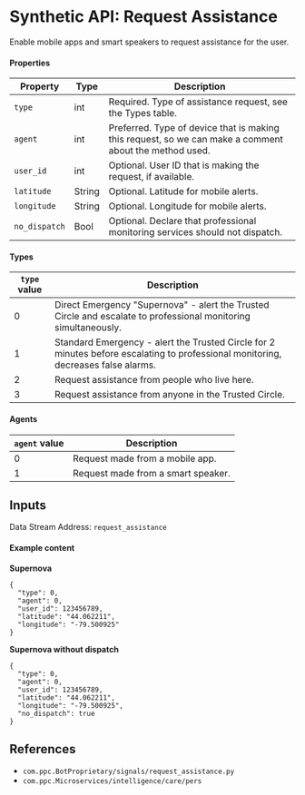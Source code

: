 # Synthetic API: Request Assistance

Enable mobile apps and smart speakers to request assistance for the user.

#### Properties

| Property | Type | Description |
| -------- | ---- | ----------- |
| `type` | int | Required. Type of assistance request, see the Types table. |
| `agent` | int | Preferred. Type of device that is making this request, so we can make a comment about the method used. |
| `user_id` | int | Optional. User ID that is making the request, if available. |
| `latitude` | String | Optional. Latitude for mobile alerts. |
| `longitude` | String | Optional. Longitude for mobile alerts. |
| `no_dispatch` | Bool | Optional. Declare that professional monitoring services should not dispatch. |

#### Types

| `type` value | Description |
| ------------ | ----------- |
| 0 | Direct Emergency "Supernova" - alert the Trusted Circle and escalate to professional monitoring simultaneously.  |
| 1 | Standard Emergency - alert the Trusted Circle for 2 minutes before escalating to professional monitoring, decreases false alarms. |
| 2 | Request assistance from people who live here. |
| 3 | Request assistance from anyone in the Trusted Circle. |

#### Agents

| `agent` value | Description |
| ------------- | ----------- |
| 0 | Request made from a mobile app. |
| 1 | Request made from a smart speaker. |

## Inputs

Data Stream Address: `request_assistance`

#### Example content

**Supernova**
```
{
  "type": 0,
  "agent": 0,
  "user_id": 123456789,
  "latitude": "44.062211",
  "longitude": "-79.500925"
}
```

**Supernova without dispatch**
```
{
  "type": 0,
  "agent": 0,
  "user_id": 123456789,
  "latitude": "44.062211",
  "longitude": "-79.500925",
  "no_dispatch": true
}
```

## References
* `com.ppc.BotProprietary/signals/request_assistance.py`
* `com.ppc.Microservices/intelligence/care/pers`

